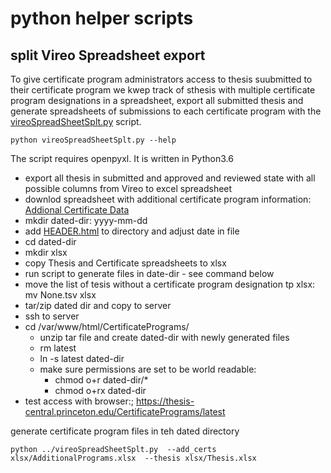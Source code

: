 # python helper scripts 

##  split Vireo  Spreadsheet export 

To give certificate program administrators access to thesis suubmitted to their certificate program 
we kwep track of sthesis with multiple certificate program designations in a spreadsheet, export all submitted thesis and 
generate spreadsheets of submissions to each certificate program with the [vireoSpreadSheetSplt.py](vireoSpreadSheetSplt.py) script.

~~~
python vireoSpreadSheetSplt.py --help 
~~~

The script requires openpyxl. It is written in Python3.6

* export all thesis in submitted and approved and reviewed state with all possible columns from Vireo to excel spreadsheet
* downlod spreadsheet with additional certificate program information: [Addional Certificate Data](https://docs.google.com/spreadsheets/d/1XsX5Z_49vJ5ze-0LNlA9UbUgDON_KUVHMqqRIapaJCM/edit#gid=0) 
* mkdir  dated-dir: yyyy-mm-dd 
* add [HEADER.html](HEADER.html) to directory  and adjust date in file 
* cd dated-dir 
* mkdir xlsx
* copy Thesis and Certificate spreadsheets to xlsx
* run script to generate files in date-dir - see command below 
* move the list of tesis without a certificate program designation tp xlsx:  mv None.tsv xlsx
* tar/zip dated dir and copy to server 
* ssh to server     
* cd /var/www/html/CertificatePrograms/   
    * unzip tar file and create dated-dir with newly generated files 
    * rm latest
    * ln -s latest dated-dir
    * make sure permissions are set to be world readable: 
        * chmod o+r dated-dir/* 
        * chmod o+rx dated-dir
* test access with browser:; https://thesis-central.princeton.edu/CertificatePrograms/latest 


generate certificate program files in teh dated directory 

~~~
python ../vireoSpreadSheetSplt.py  --add_certs xlsx/AdditionalPrograms.xlsx  --thesis xlsx/Thesis.xlsx
~~~